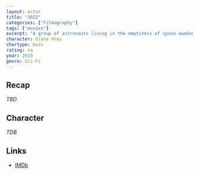 ```yaml
---
layout: actor
title: "3022"
categories: ["Filmography"]
tags: ["movies"]
excerpt: "A group of astronauts living in the emptiness of space awaken to find Earth has suffered an extinction level event. Marooned on a dying space station, they must fight for survival; fighting each other, unforeseen threats, and the horror of what it means to be the last humans alive."
character: Diane Ures
chartype: main
rating: na
year: 2019
genre: Sci-Fi
---
```


## Recap

_TBD_

## Character

_TDB_

## Links

* [IMDb](https://www.imdb.com/title/tt9465600/)
